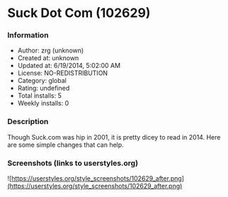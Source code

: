 # Suck Dot Com (102629)

### Information
- Author: zrg (unknown)
- Created at: unknown
- Updated at: 6/19/2014, 5:02:00 AM
- License: NO-REDISTRIBUTION
- Category: global
- Rating: undefined
- Total installs: 5
- Weekly installs: 0


### Description
Though Suck.com was hip in 2001, it is pretty dicey to read in 2014. Here are some simple changes that can help.


### Screenshots (links to userstyles.org)
![https://userstyles.org/style_screenshots/102629_after.png](https://userstyles.org/style_screenshots/102629_after.png)


